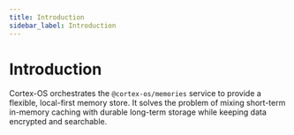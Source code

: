 ```yaml
---
title: Introduction
sidebar_label: Introduction
---
```


# Introduction

Cortex-OS orchestrates the `@cortex-os/memories` service to provide a flexible, local-first memory store. It solves the problem of mixing short-term in-memory caching with durable long-term storage while keeping data encrypted and searchable.
